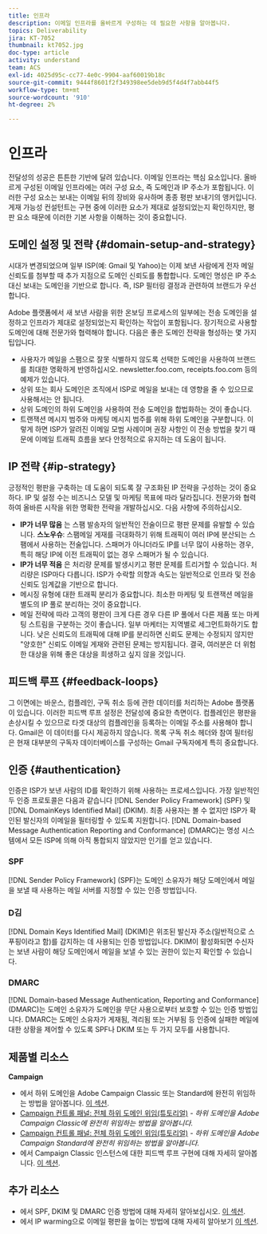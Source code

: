 ```yaml
---
title: 인프라
description: 이메일 인프라를 올바르게 구성하는 데 필요한 사항을 알아봅니다.
topics: Deliverability
jira: KT-7052
thumbnail: kt7052.jpg
doc-type: article
activity: understand
team: ACS
exl-id: 4025d95c-cc77-4e0c-9904-aaf60019b18c
source-git-commit: 9444f8601f2f349398ee5deb9d5f4d4f7abb44f5
workflow-type: tm+mt
source-wordcount: '910'
ht-degree: 2%

---
```


# 인프라

전달성의 성공은 튼튼한 기반에 달려 있습니다. 이메일 인프라는 핵심 요소입니다. 올바르게 구성된 이메일 인프라에는 여러 구성 요소, 즉 도메인과 IP 주소가 포함됩니다. 이러한 구성 요소는 보내는 이메일 뒤의 장비와 유사하며 종종 평판 보내기의 앵커입니다. 게재 가능성 컨설턴트는 구현 중에 이러한 요소가 제대로 설정되었는지 확인하지만, 평판 요소 때문에 이러한 기본 사항을 이해하는 것이 중요합니다.

## 도메인 설정 및 전략 {#domain-setup-and-strategy}

시대가 변경되었으며 일부 ISP(예: Gmail 및 Yahoo)는 이제 보낸 사람에게 전자 메일 신뢰도를 첨부할 때 추가 지점으로 도메인 신뢰도를 통합합니다. 도메인 명성은 IP 주소 대신 보내는 도메인을 기반으로 합니다. 즉, ISP 필터링 결정과 관련하여 브랜드가 우선합니다.

Adobe 플랫폼에서 새 보낸 사람을 위한 온보딩 프로세스의 일부에는 전송 도메인을 설정하고 인프라가 제대로 설정되었는지 확인하는 작업이 포함됩니다. 장기적으로 사용할 도메인에 대해 전문가와 협력해야 합니다. 다음은 좋은 도메인 전략을 형성하는 몇 가지 팁입니다.

* 사용자가 메일을 스팸으로 잘못 식별하지 않도록 선택한 도메인을 사용하여 브랜드를 최대한 명확하게 반영하십시오. newsletter.foo.com, receipts.foo.com 등의 예제가 있습니다.
* 상위 또는 회사 도메인은 조직에서 ISP로 메일을 보내는 데 영향을 줄 수 있으므로 사용해서는 안 됩니다.
* 상위 도메인의 하위 도메인을 사용하여 전송 도메인을 합법화하는 것이 좋습니다.
* 트랜잭션 메시지 범주와 마케팅 메시지 범주를 위해 하위 도메인을 구분합니다. 이렇게 하면 ISP가 알려진 이메일 모범 사례이며 권장 사항인 이 전송 방법을 찾기 때문에 이메일 트래픽 흐름을 보다 안정적으로 유지하는 데 도움이 됩니다.

## IP 전략 {#ip-strategy}

긍정적인 평판을 구축하는 데 도움이 되도록 잘 구조화된 IP 전략을 구성하는 것이 중요하다. IP 및 설정 수는 비즈니스 모델 및 마케팅 목표에 따라 달라집니다. 전문가와 협력하여 올바른 시작을 위한 명확한 전략을 개발하십시오. 다음 사항에 주의하십시오.

* **IP가 너무 많음** 는 스팸 발송자의 일반적인 전술이므로 평판 문제를 유발할 수 있습니다. **스노우슈**: 스팸메일 게재를 극대화하기 위해 트래픽이 여러 IP에 분산되는 스팸에서 사용하는 전술입니다. 스패머가 아니더라도 IP를 너무 많이 사용하는 경우, 특히 해당 IP에 이전 트래픽이 없는 경우 스패머가 될 수 있습니다.
* **IP가 너무 적음** 은 처리량 문제를 발생시키고 평판 문제를 트리거할 수 있습니다. 처리량은 ISP마다 다릅니다. ISP가 수락할 의향과 속도는 일반적으로 인프라 및 전송 신뢰도 임계값을 기반으로 합니다.
* 메시징 유형에 대한 트래픽 분리가 중요합니다. 최소한 마케팅 및 트랜잭션 메일을 별도의 IP 풀로 분리하는 것이 중요합니다.
* 메일 전략에 따라 고객의 평판이 크게 다른 경우 다른 IP 풀에서 다른 제품 또는 마케팅 스트림을 구분하는 것이 좋습니다. 일부 마케터는 지역별로 세그먼트화하기도 합니다. 낮은 신뢰도의 트래픽에 대해 IP를 분리하면 신뢰도 문제는 수정되지 않지만 &quot;양호한&quot; 신뢰도 이메일 게재와 관련된 문제는 방지됩니다. 결국, 여러분은 더 위험한 대상을 위해 좋은 대상을 희생하고 싶지 않을 것입니다.

## 피드백 루프 {#feedback-loops}

그 이면에는 바운스, 컴플레인, 구독 취소 등에 관한 데이터를 처리하는 Adobe 플랫폼이 있습니다. 이러한 피드백 루프 설정은 전달성에 중요한 측면이다. 컴플레인은 평판을 손상시킬 수 있으므로 타겟 대상의 컴플레인을 등록하는 이메일 주소를 사용해야 합니다. Gmail은 이 데이터를 다시 제공하지 않습니다. 목록 구독 취소 헤더와 참여 필터링은 현재 대부분의 구독자 데이터베이스를 구성하는 Gmail 구독자에게 특히 중요합니다.

## 인증 {#authentication}

인증은 ISP가 보낸 사람의 ID를 확인하기 위해 사용하는 프로세스입니다. 가장 일반적인 두 인증 프로토콜은 다음과 같습니다 [!DNL Sender Policy Framework] (SPF) 및 [!DNL DomainKeys Identified Mail] (DKIM). 최종 사용자는 볼 수 없지만 ISP가 확인된 발신자의 이메일을 필터링할 수 있도록 지원합니다. [!DNL Domain-based Message Authentication Reporting and Conformance] (DMARC)는 명성 시스템에서 모든 ISP에 의해 아직 통합되지 않았지만 인기를 얻고 있습니다.

### SPF

[!DNL Sender Policy Framework] (SPF)는 도메인 소유자가 해당 도메인에서 메일을 보낼 때 사용하는 메일 서버를 지정할 수 있는 인증 방법입니다.

### D김

[!DNL Domain Keys Identified Mail] (DKIM)은 위조된 발신자 주소(일반적으로 스푸핑이라고 함)를 감지하는 데 사용되는 인증 방법입니다. DKIM이 활성화되면 수신자는 보낸 사람이 해당 도메인에서 메일을 보낼 수 있는 권한이 있는지 확인할 수 있습니다.

### DMARC

[!DNL Domain-based Message Authentication, Reporting and Conformance] (DMARC)는 도메인 소유자가 도메인을 무단 사용으로부터 보호할 수 있는 인증 방법입니다. DMARC는 도메인 소유자가 게재됨, 격리됨 또는 거부됨 등 인증에 실패한 메일에 대한 상황을 제어할 수 있도록 SPF나 DKIM 또는 두 가지 모두를 사용합니다.

## 제품별 리소스

**Campaign**

* 에서 하위 도메인을 Adobe Campaign Classic 또는 Standard에 완전히 위임하는 방법을 알아봅니다. [이 섹션](/help/additional-resources/ac-domain-name-setup.md).
* [Campaign 컨트롤 패널: 전체 하위 도메인 위임(튜토리얼)](https://experienceleague.adobe.com/docs/campaign-classic-learn/control-panel/subdomains-and-certificates/subdomain-delegation.html) - *하위 도메인을 Adobe Campaign Classic에 완전히 위임하는 방법을 알아봅니다.*
* [Campaign 컨트롤 패널: 전체 하위 도메인 위임(튜토리얼)](https://experienceleague.adobe.com/docs/campaign-standard-learn/control-panel/subdomains-and-certificates/subdomain-delegation.html) - *하위 도메인을 Adobe Campaign Standard에 완전히 위임하는 방법을 알아봅니다.*
* 에서 Campaign Classic 인스턴스에 대한 피드백 루프 구현에 대해 자세히 알아봅니다. [이 섹션](/help/additional-resources/acc-technical-recommendations.md#feedback-loop-acc).

## 추가 리소스

* 에서 SPF, DKIM 및 DMARC 인증 방법에 대해 자세히 알아보십시오. [이 섹션](/help/additional-resources/authentication.md).
* 에서 IP warming으로 이메일 평판을 높이는 방법에 대해 자세히 알아보기 [이 섹션](/help/additional-resources/increase-reputation-with-ip-warming.md).
